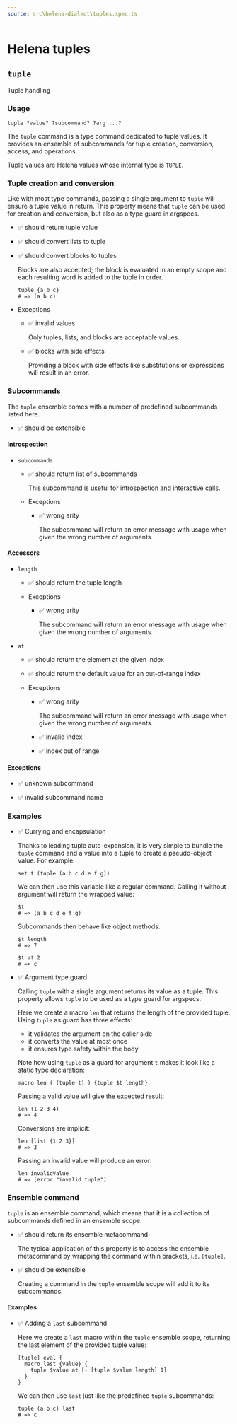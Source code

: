 ```yaml
---
source: src\helena-dialect\tuples.spec.ts
---
```

# Helena tuples

## `tuple`

Tuple handling

### Usage

```lna
tuple ?value? ?subcommand? ?arg ...?
```

The `tuple` command is a type command dedicated to tuple values. It
provides an ensemble of subcommands for tuple creation, conversion,
access, and operations.

Tuple values are Helena values whose internal type is `TUPLE`.

### Tuple creation and conversion

Like with most type commands, passing a single argument to `tuple`
will ensure a tuple value in return. This property means that `tuple`
can be used for creation and conversion, but also as a type guard in
argspecs.

- ✅ should return tuple value

- ✅ should convert lists to tuple

- ✅ should convert blocks to tuples

  Blocks are also accepted; the block is evaluated in an empty scope
  and each resulting word is added to the tuple in order.

  ```lna
  tuple {a b c}
  # => (a b c)
  ```

- Exceptions

  - ✅ invalid values

    Only tuples, lists, and blocks are acceptable values.

  - ✅ blocks with side effects

    Providing a block with side effects like substitutions or
    expressions will result in an error.

### Subcommands

The `tuple` ensemble comes with a number of predefined subcommands
listed here.

- ✅ should be extensible

#### Introspection

- `subcommands`

  - ✅ should return list of subcommands

    This subcommand is useful for introspection and interactive
    calls.

  - Exceptions

    - ✅ wrong arity

      The subcommand will return an error message with usage when
      given the wrong number of arguments.

#### Accessors

- `length`

  - ✅ should return the tuple length

  - Exceptions

    - ✅ wrong arity

      The subcommand will return an error message with usage when
      given the wrong number of arguments.

- `at`

  - ✅ should return the element at the given index

  - ✅ should return the default value for an out-of-range index

  - Exceptions

    - ✅ wrong arity

      The subcommand will return an error message with usage when
      given the wrong number of arguments.

    - ✅ invalid index

    - ✅ index out of range

#### Exceptions

- ✅ unknown subcommand

- ✅ invalid subcommand name

### Examples

- ✅ Currying and encapsulation

  Thanks to leading tuple auto-expansion, it is very simple to
  bundle the `tuple` command and a value into a tuple to create a
  pseudo-object value. For example:

  ```lna
  set t (tuple (a b c d e f g))
  ```

  We can then use this variable like a regular command. Calling it
  without argument will return the wrapped value:

  ```lna
  $t
  # => (a b c d e f g)
  ```

  Subcommands then behave like object methods:

  ```lna
  $t length
  # => 7
  ```

  ```lna
  $t at 2
  # => c
  ```

- ✅ Argument type guard

  Calling `tuple` with a single argument returns its value as a
  tuple. This property allows `tuple` to be used as a type guard
  for argspecs.
  
  Here we create a macro `len` that returns the length of the
  provided tuple. Using `tuple` as guard has three effects:
  
  - it validates the argument on the caller side
  - it converts the value at most once
  - it ensures type safety within the body
  
  Note how using `tuple` as a guard for argument `t` makes it look
  like a static type declaration:

  ```lna
  macro len ( (tuple t) ) {tuple $t length}
  ```

  Passing a valid value will give the expected result:

  ```lna
  len (1 2 3 4)
  # => 4
  ```

  Conversions are implicit:

  ```lna
  len [list {1 2 3}]
  # => 3
  ```

  Passing an invalid value will produce an error:

  ```lna
  len invalidValue
  # => [error "invalid tuple"]
  ```

### Ensemble command

`tuple` is an ensemble command, which means that it is a collection
of subcommands defined in an ensemble scope.

- ✅ should return its ensemble metacommand

  The typical application of this property is to access the ensemble
  metacommand by wrapping the command within brackets, i.e. `[tuple]`.

- ✅ should be extensible

  Creating a command in the `tuple` ensemble scope will add it to its
  subcommands.

#### Examples

- ✅ Adding a `last` subcommand

  Here we create a `last` macro within the `tuple` ensemble
  scope, returning the last element of the provided tuple value:

  ```lna
  [tuple] eval {
    macro last {value} {
      tuple $value at [- [tuple $value length] 1]
    }
  }
  ```

  We can then use `last` just like the predefined `tuple`
  subcommands:

  ```lna
  tuple (a b c) last
  # => c
  ```

